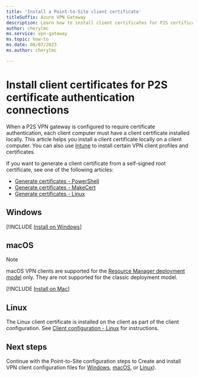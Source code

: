 ```yaml
---
title: 'Install a Point-to-Site client certificate'
titleSuffix: Azure VPN Gateway
description: Learn how to install client certificates for P2S certificate authentication - Windows, Mac, Linux.
author: cherylmc
ms.service: vpn-gateway
ms.topic: how-to
ms.date: 08/07/2023
ms.author: cherylmc

---
```

# Install client certificates for P2S certificate authentication connections

When a P2S VPN gateway is configured to require certificate authentication, each client computer must have a client certificate installed locally. This article helps you install a client certificate locally on a client computer. You can also use [Intune](/mem/intune/configuration/vpn-settings-configure) to install certain VPN client profiles and certificates.

If you want to generate a client certificate from a self-signed root certificate, see one of the following articles:

* [Generate certificates - PowerShell](vpn-gateway-certificates-point-to-site.md)
* [Generate certificates - MakeCert](vpn-gateway-certificates-point-to-site-makecert.md)
* [Generate certificates - Linux](vpn-gateway-certificates-point-to-site-linux.md)

## <a name="installwin"></a>Windows

[!INCLUDE [Install on Windows](../../includes/vpn-gateway-certificates-install-client-cert-include.md)]

## <a name="installmac"></a>macOS

>[!NOTE]
>macOS VPN clients are supported for the [Resource Manager deployment model](../azure-resource-manager/management/deployment-models.md) only. They are not supported for the classic deployment model.

[!INCLUDE [Install on Mac](../../includes/vpn-gateway-certificates-install-mac-client-cert-include.md)]

## <a name="installlinux"></a>Linux

The Linux client certificate is installed on the client as part of the client configuration. See [Client configuration - Linux](point-to-site-vpn-client-cert-linux.md) for instructions.

## Next steps

Continue with the Point-to-Site configuration steps to Create and install VPN client configuration files for [Windows](point-to-site-vpn-client-cert-windows.md), [macOS](point-to-site-vpn-client-cert-windows.md), or [Linux](point-to-site-vpn-client-cert-linux.md)).
